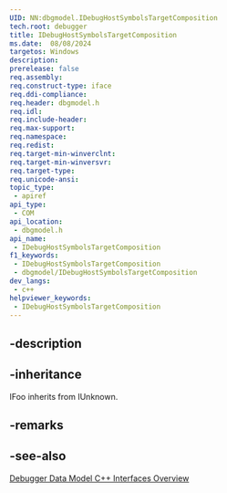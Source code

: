 ```yaml
---
UID: NN:dbgmodel.IDebugHostSymbolsTargetComposition
tech.root: debugger
title: IDebugHostSymbolsTargetComposition
ms.date:  08/08/2024
targetos: Windows
description: 
prerelease: false
req.assembly: 
req.construct-type: iface
req.ddi-compliance: 
req.header: dbgmodel.h
req.idl: 
req.include-header: 
req.max-support: 
req.namespace: 
req.redist: 
req.target-min-winverclnt: 
req.target-min-winversvr: 
req.target-type: 
req.unicode-ansi: 
topic_type:
 - apiref
api_type:
 - COM
api_location:
 - dbgmodel.h
api_name:
 - IDebugHostSymbolsTargetComposition
f1_keywords:
 - IDebugHostSymbolsTargetComposition
 - dbgmodel/IDebugHostSymbolsTargetComposition
dev_langs:
 - c++
helpviewer_keywords:
 - IDebugHostSymbolsTargetComposition
---
```


## -description

## -inheritance

IFoo inherits from IUnknown.

## -remarks

## -see-also

[Debugger Data Model C++ Interfaces Overview](/windows-hardware/drivers/debugger/data-model-cpp-overview)
